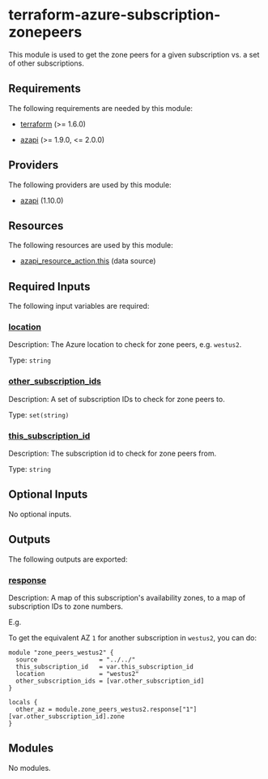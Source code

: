 <!-- BEGIN_TF_DOCS -->
# terraform-azure-subscription-zonepeers

This module is used to get the zone peers for a given subscription vs. a set of other subscriptions.

<!-- markdownlint-disable MD033 -->
## Requirements

The following requirements are needed by this module:

- <a name="requirement_terraform"></a> [terraform](#requirement\_terraform) (>= 1.6.0)

- <a name="requirement_azapi"></a> [azapi](#requirement\_azapi) (>= 1.9.0, <= 2.0.0)

## Providers

The following providers are used by this module:

- <a name="provider_azapi"></a> [azapi](#provider\_azapi) (1.10.0)

## Resources

The following resources are used by this module:

- [azapi_resource_action.this](https://registry.terraform.io/providers/Azure/azapi/latest/docs/data-sources/resource_action) (data source)

<!-- markdownlint-disable MD013 -->
## Required Inputs

The following input variables are required:

### <a name="input_location"></a> [location](#input\_location)

Description: The Azure location to check for zone peers, e.g. `westus2`.

Type: `string`

### <a name="input_other_subscription_ids"></a> [other\_subscription\_ids](#input\_other\_subscription\_ids)

Description: A set of subscription IDs to check for zone peers to.

Type: `set(string)`

### <a name="input_this_subscription_id"></a> [this\_subscription\_id](#input\_this\_subscription\_id)

Description: The subscription id to check for zone peers from.

Type: `string`

## Optional Inputs

No optional inputs.

## Outputs

The following outputs are exported:

### <a name="output_response"></a> [response](#output\_response)

Description: A map of this subscription's availability zones, to a map of subscription IDs to zone numbers.

E.g.

To get the equivalent AZ `1` for another subscription in `westus2`, you can do:

```hcl
module "zone_peers_westus2" {
  source                 = "../../"
  this_subscription_id   = var.this_subscription_id
  location               = "westus2"
  other_subscription_ids = [var.other_subscription_id]
}

locals {
  other_az = module.zone_peers_westus2.response["1"][var.other_subscription_id].zone
}
```

## Modules

No modules.


<!-- END_TF_DOCS -->